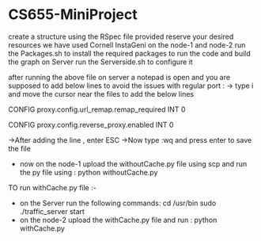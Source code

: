 # CS655-MiniProject

create a structure using the RSpec file provided 
reserve your desired resources we have used Cornell InstaGeni
on the node-1 and node-2 run the Packages.sh to install the required packages to run the code and build the graph
on Server run the Serverside.sh to configure it

after running the above file on server a notepad is open and you are supposed to add below lines to avoid the issues with regular port : 
-> type i and move the cursor near the files to add the below lines

 CONFIG proxy.config.url_remap.remap_required INT 0
 
 CONFIG proxy.config.reverse_proxy.enabled INT 0


->After adding the line , enter ESC 
->Now type :wq and press enter to save the file

- now on the node-1 upload the withoutCache.py file using scp and run the py file using : python withoutCache.py 

TO run withCache.py file :-
- on the Server run the following commands:
	cd /usr/bin
	sudo ./traffic_server start
- on the node-2 upload the withCache.py file and run : python withCache.py

